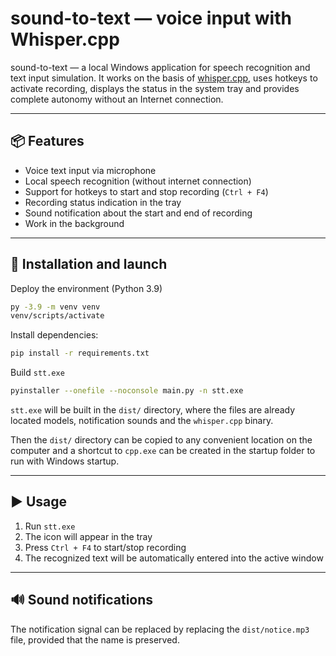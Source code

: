# sound-to-text — voice input with Whisper.cpp
sound-to-text — a local Windows application for speech recognition and text input simulation. It works on the basis of [whisper.cpp](https://github.com/ggml-org/whisper.cpp), uses hotkeys to activate recording, displays the status in the system tray and provides complete autonomy without an Internet connection.

---

## 📦 Features
- Voice text input via microphone
- Local speech recognition (without internet connection)
- Support for hotkeys to start and stop recording (`Ctrl + F4`)
- Recording status indication in the tray
- Sound notification about the start and end of recording
- Work in the background

---

## 🚀 Installation and launch
Deploy the environment (Python 3.9)
```bash
py -3.9 -m venv venv
venv/scripts/activate
```

Install dependencies:
```bash
pip install -r requirements.txt
```

Build `stt.exe`
```bash
pyinstaller --onefile --noconsole main.py -n stt.exe
```

`stt.exe` will be built in the `dist/` directory, where the files are already located models, notification sounds and the `whisper.cpp` binary.

Then the `dist/` directory can be copied to any convenient location on the computer and a shortcut to `cpp.exe` can be created in the startup folder to run with Windows startup.

---

## ▶ Usage
1. Run `stt.exe`
2. The icon will appear in the tray
3. Press `Ctrl + F4` to start/stop recording
4. The recognized text will be automatically entered into the active window

---

## 🔊 Sound notifications
The notification signal can be replaced by replacing the `dist/notice.mp3` file, provided that the name is preserved.
